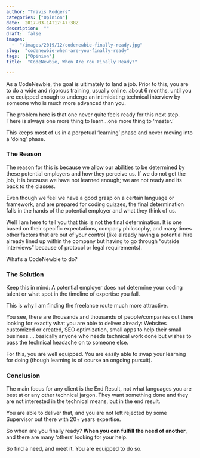 ```yaml
---
author: "Travis Rodgers"
categories: ["Opinion"]
date:  2017-03-14T17:47:38Z
description:  ""
draft:  false
images: 
  -  "/images/2019/12/codenewbie-finally-ready.jpg"
slug:  "codenewbie-when-are-you-finally-ready"
tags:  ["Opinion"]
title:  "CodeNewbie, When Are You Finally Ready?"

---
```



<p>As a CodeNewbie, the goal is ultimately to land a job. Prior to this, you are to do a wide and rigorous training, usually online..about 6 months, until you are equipped enough to undergo an intimidating technical interview by someone who is much more advanced than you.</p>
<p>The problem here is that one never quite feels ready for this next step. There is always one more thing to learn…one more thing to ‘master.’</p>
<p>This keeps most of us in a perpetual ‘learning’ phase and never moving into a ‘doing’ phase.</p>
<h3 id="the-reason">The Reason</h3>
<p>The reason for this is because we allow our abilities to be determined by these potential employers and how they perceive us. If we do not get the job, it is because we have not learned enough; we are not ready and its back to the classes.</p>
<p>Even though we feel we have a good grasp on a certain language or framework, and are prepared for coding quizzes, the final determination falls in the hands of the potential employer and what they think of us.</p>
<p>Well I am here to tell you that this is not the final determination. It is one based on their specific expectations, company philosophy, and many times other factors that are out of your control (like already having a potential hire already lined up within the company but having to go through “outside interviews” because of protocol or legal requirements).</p>
<p>What’s a CodeNewbie to do?</p>
<h3 id="the-solution">The Solution</h3>
<p>Keep this in mind: A potential employer does not determine your coding talent or what spot in the timeline of expertise you fall.</p>
<p>This is why I am finding the freelance route much more attractive.</p>
<p>You see, there are thousands and thousands of people/companies out there looking for exactly what you are able to deliver already: Websites customized or created, SEO optimization, small apps to help their small business…..basically anyone who needs technical work done but wishes to pass the technical headache on to someone else.</p>
<p>For this, you are well equipped. You are easily able to swap your learning for doing (though learning is of course an ongoing pursuit).</p>
<h3 id="conclusion">Conclusion</h3>
<p>The main focus for any client is the End Result, not what languages you are best at or any other technical jargon. They want something done and they are not interested in the technical means, but in the end result.</p>
<p>You are able to deliver that, and you are not left rejected by some Supervisor out there with 20+ years expertise.</p>
<p>So when are you finally ready? <strong>When you can fulfill the need of another</strong>, and there are many ‘others’ looking for your help.</p>
<p>So find a need, and meet it. You are equipped to do so.</p>



